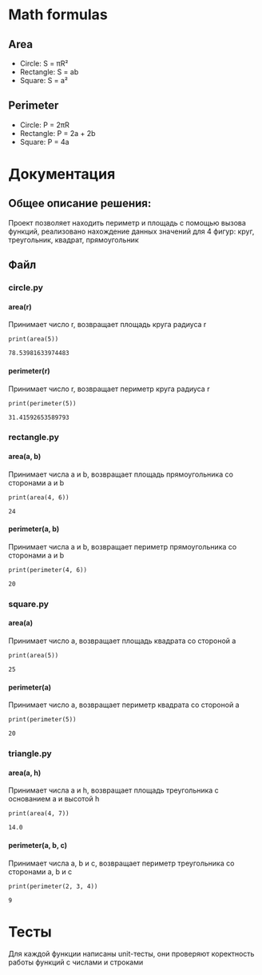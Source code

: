 # Math formulas
## Area
- Circle: S = πR²
- Rectangle: S = ab
- Square: S = a²

## Perimeter
- Circle: P = 2πR
- Rectangle: P = 2a + 2b
- Square: P = 4a

# Документация

## Общее описание решения:

Проект позволяет находить периметр и площадь с помощью вызова функций,
реализовано нахождение данных значений для 4 фигур: круг, треугольник,
квадрат, прямоугольник

## Файл

### circle.py

#### area(r)

Принимает число r, возвращает площадь круга радиуса r
```
print(area(5))
```
```
78.53981633974483
```

#### perimeter(r)

Принимает число r, возвращает периметр круга радиуса r
```
print(perimeter(5))
```
```
31.41592653589793
```

### rectangle.py

#### area(a, b)

Принимает числа a и b, возвращает площадь прямоугольника со сторонами a и b
```
print(area(4, 6))
```
```
24
```

#### perimeter(a, b)

Принимает числа a и b, возвращает периметр прямоугольника со сторонами a и b
``` 
print(perimeter(4, 6))
```
```
20
```

### square.py

#### area(a)

Принимает число a, возвращает площадь квадрата со стороной a
```
print(area(5))
```
```
25
```

#### perimeter(a)

Принимает число a, возвращает периметр квадрата со стороной a
```
print(perimeter(5))
```
```
20
```

### triangle.py

#### area(a, h)

Принимает числа a и h, возвращает площадь треугольника с
основанием a и высотой h
```
print(area(4, 7))
```
```
14.0
```

#### perimeter(a, b, c)

Принимает числа a, b и c, возвращает периметр треугольника со
    сторонами a, b и c
```
print(perimeter(2, 3, 4))
```
```
9
```


# Тесты

Для каждой функции написаны unit-тесты, они проверяют коректность работы функций с числами и строками